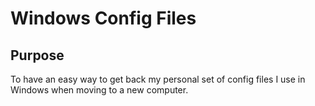 # Windows Config Files

## Purpose

To have an easy way to get back my personal set of config files I use in Windows when moving to a new computer.
